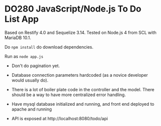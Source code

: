 # DO280 JavaScript/Node.js To Do List App

Based on Restify 4.0 and Sequelize 3.14. Tested on Node.js 4 from SCL with MariaDB 10.1.

Do `npm install` do download dependencies.

Run as `node app.js`

* Don't do pagination yet.

* Database connection parameters hardcoded (as a novice developer would usually do).

* There is a lot of boiler plate code in the controller and the model. There should be a way to have more centralized error handling.

* Have mysql database initialized and running, and front end deployed to apache and running

* API is exposed at http://localhost:8080/todo/api

